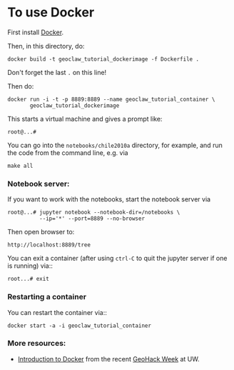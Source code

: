 
# To use Docker

First install [Docker](https://www.docker.com/).

Then, in this directory, do:

    docker build -t geoclaw_tutorial_dockerimage -f Dockerfile .

Don't forget the last `.` on this line!

Then do:

    docker run -i -t -p 8889:8889 --name geoclaw_tutorial_container \
           geoclaw_tutorial_dockerimage

This starts a virtual machine and gives a prompt like: 

    root@...# 

You can go into the `notebooks/chile2010a` directory, for example, and run the
code from the command line, e.g. via

    make all

### Notebook server:

If you want to work with the notebooks, start the notebook server via

    root@...# jupyter notebook --notebook-dir=/notebooks \
              --ip='*' --port=8889 --no-browser

Then open browser to:

    http://localhost:8889/tree


You can exit a container (after using `ctrl-C` to quit the jupyter server if
one is running) via::

    root...# exit

### Restarting a container

You can restart the container via::

    docker start -a -i geoclaw_tutorial_container


### More resources:

 - [Introduction to Docker](https://geohackweek.github.io/Introductory/01-docker-tutorial/) from 
   the recent [GeoHack Week](https://geohackweek.github.io) at UW.
